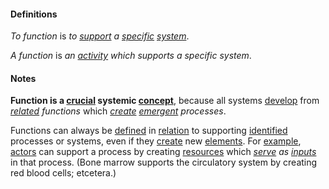 #### Definitions

*To function* is *to [support](https://github.com/gcassel/Modular-Organization-Terminology/blob/master/terms/support.md) a [specific](https://github.com/gcassel/Modular-Organization-Terminology/blob/master/terms/specific.md) [system](https://github.com/gcassel/Modular-Organization-Terminology/blob/master/terms/system.md)*. 

*A function* is *an [activity](https://github.com/gcassel/Modular-Organization-Terminology/blob/master/terms/activity.md) which supports a specific system*.

#### Notes 

**Function is a [crucial](https://github.com/gcassel/Modular-Organization-Terminology/blob/master/terms/crucial.md) systemic [concept](https://github.com/gcassel/Modular-Organization-Terminology/blob/master/terms/concept.md)**, because all systems [develop](https://github.com/gcassel/Modular-Organization-Terminology/blob/master/terms/develop.md) from *[related](https://github.com/gcassel/Modular-Organization-Terminology/blob/master/terms/relate.md) functions* which *[create](https://github.com/gcassel/Modular-Organization-Terminology/blob/master/terms/create.md) [emergent](https://github.com/gcassel/Modular-Organizing-Terminology/blob/master/terms/emerge.md) processes*.

Functions can always be [defined](https://github.com/gcassel/Modular-Organization-Terminology/blob/master/terms/define.md) in [relation](https://github.com/gcassel/Modular-Organization-Terminology/blob/master/terms/relate.md) to supporting [identified](https://github.com/gcassel/Modular-Organizing-Terminology/blob/master/terms/identify.md) processes or systems, even if they [create](https://github.com/gcassel/Modular-Organization-Terminology/blob/master/terms/create.md) new [elements](https://github.com/gcassel/Modular-Organizing-Terminology/blob/master/terms/element.md).  For [example](https://github.com/gcassel/Modular-Organization-Terminology/blob/master/terms/example.md), [actors](https://github.com/gcassel/Modular-Organizing-Terminology/blob/master/terms/act.md) can support a process by creating [resources](https://github.com/gcassel/Modular-Organizing-Terminology/blob/master/terms/resource.md) which *[serve](https://github.com/gcassel/Modular-Organizing-Terminology/blob/master/terms/serve.md) as [inputs](https://github.com/gcassel/Modular-Organizing-Terminology/blob/master/terms/input.md)* in that process. (Bone marrow supports the circulatory system by creating red blood cells; etcetera.) 
